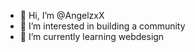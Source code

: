 - 👋 Hi, I’m @AngelzxX
- 👀 I’m interested in building a community
- 🌱 I’m currently learning webdesign
<!---
AngelzxX/AngelzxX is a ✨ special ✨ repository because its `README.md` (this file) appears on your GitHub profile.
You can click the Preview link to take a look at your changes.
--->
